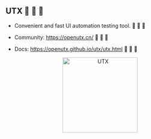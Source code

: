 ## UTX 👋 👋 👋

- Convenient and fast UI automation testing tool. 🧙 🧙 🧙

- Community: https://openutx.cn/ 💬 💬 💬

- Docs: https://openutx.github.io/utx/utx.html 🍿 🍿 🍿



<p align="center">
<a href="#">
<img src="https://fastly.jsdelivr.net/gh/openutx/static/image/utx.png" alt="UTX" width="200">
</a>
<br>
<br>
</p>

<!--
